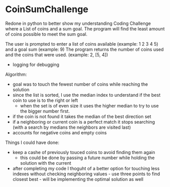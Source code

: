 # CoinSumChallenge
Redone in python to better show my understanding
Coding Challenge where a List of coins and a sum goal.
The program will find the least amount of coins possible to meet the sum goal.

The user is prompted to enter a list of coins available (example: 1 2 3 4 5) and a goal sum (example: 9)
The program returns the number of coins used and the coins that were used. (example: 2, [5, 4])
  - logging for debugging

Algorithm:
  - goal was to touch the fewest number of coins while reaching the solution
  - since the list is sorted, I use the median index to understand if the best coin to use is to the right or left
      - when the set is of even size it uses the higher median to try to use the bigger number first.
  - if the coin is not found it takes the median of the best direction set
  - if a neighboring or current coin is a perfect match it stops searching (with a search by medians the neighbors are visited last)
  - accounts for negative coins and empty coins

Things I could have done:
  - keep a cashe of previously touced coins to avoid finding them again 
      - this could be done by passing a future number while holding the solution with the current
  - after completing my code I thoguht of a better option for touching less indexes without checking neighboring values
        - use three points to find closest best
        - will be implementing the optimal solution as well
